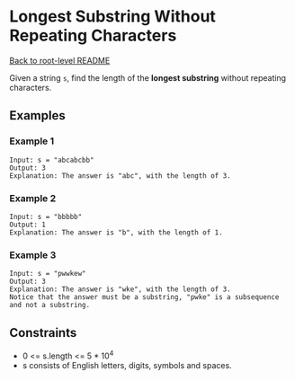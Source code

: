 # Longest Substring Without Repeating Characters

[Back to root-level README](../../README.md)

Given a string `s`, find the length of the **longest substring** without repeating characters.

## Examples

### Example 1

```console
Input: s = "abcabcbb"
Output: 3
Explanation: The answer is "abc", with the length of 3.
```

### Example 2

```console
Input: s = "bbbbb"
Output: 1
Explanation: The answer is "b", with the length of 1.
```

### Example 3

```console
Input: s = "pwwkew"
Output: 3
Explanation: The answer is "wke", with the length of 3.
Notice that the answer must be a substring, "pwke" is a subsequence and not a substring.
```

## Constraints

- 0 <= s.length <= 5 * 10<sup>4</sup>
- s consists of English letters, digits, symbols and spaces.